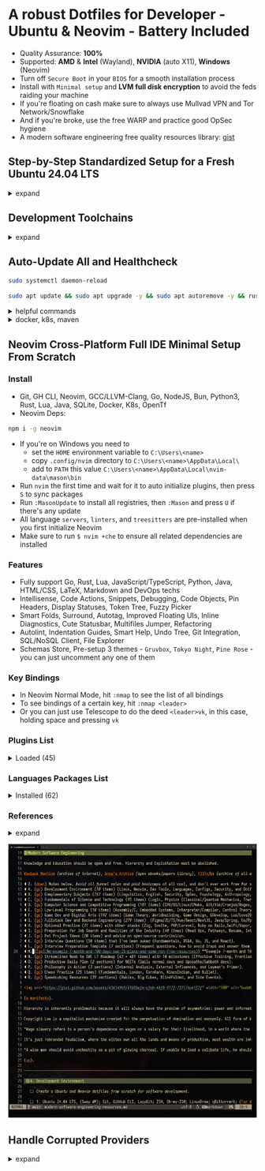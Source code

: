 # A robust Dotfiles for Developer - Ubuntu & Neovim - Battery Included

- Quality Assurance: **100%**
- Supported: **AMD** & **Intel** (Wayland), **NVIDIA** (auto X11), **Windows** (Neovim)
- Turn off `Secure Boot` in your `BIOS` for a smooth installation process
- Install with `Minimal setup` and **LVM full disk encryption** to avoid the feds raiding your machine
- If you're floating on cash make sure to always use Mullvad VPN and Tor Network/Snowflake
- And if you're broke, use the free WARP and practice good OpSec hygiene
- A modern software engineering free quality resources library: [gist](https://gist.github.com/lavantien/dc730dad7d7e8157000ddae845eddfd7)

## Step-by-Step Standardized Setup for a Fresh Ubuntu 24.04 LTS

<details>
  <summary>expand</summary>

### 0. Install `Firefox`, `Flatpak`, `OBS`; disable Wireless Powersaving and Files Open Limit; increase swap size

- Open `Firefox`, sync your profile, and go to <https://github.com/lavantien/dotfiles/blob/main/README.md> to continue the steps
- Go to uBlock settings and enable all filters. Recommended Firefox Extensions:

```text
Cookie Quick Manager
Dark Reader
Privacy Badger
Return YouTube Dislike
Search by Image
Sidebery
Snowflake
SponsorBlock
uBlock Origin
Vimium
```

- Edit Ubuntu repo source file like this and replace `us.` with yours:

```bash
sudo vi /etc/apt/sources.list.d/ubuntu.sources
```

```config
Types: deb deb-src
URIs: http://us.archive.ubuntu.com/ubuntu/
Suites: noble noble-updates noble-backports noble-proposed
Components: main restricted universe multiverse
Signed-By: /usr/share/keyrings/ubuntu-archive-keyring.gpg

Types: deb deb-src
URIs: http://security.ubuntu.com/ubuntu/
Suites: noble-security
Components: main restricted universe multiverse
Signed-By: /usr/share/keyrings/ubuntu-archive-keyring.gpg
```

- Go to `Software & Updates` and enable `main`, `universe`, and `restricted`

```bash
sudo apt update && sudo apt upgrade -y
```

```bash
sudo apt install flatpak -y && sudo apt install gnome-software-plugin-flatpak -y && flatpak remote-add --if-not-exists flathub https://flathub.org/repo/flathub.flatpakrepo
```

```bash
sudo flatpak install com.obsproject.Studio && sudo apt install ffmpeg -y
```

- Then `reboot`, and run `OBS`, setup proper resolution, framerate, encoder, and default whole screen scene

```bash
sudo vi /etc/NetworkManager/conf.d/default-wifi-powersave-on.conf
```

```conf
[connection]
wifi.powersave = 2
```

```bash
sudo systemctl restart NetworkManager
```

```bash
sudo vi /etc/systemd/system.conf
```

```conf
# uncomment first
DefaultLimitNOFILE=4096:2097152
```

```bash
sudo vi /etc/systemd/user.conf
```

```conf
# uncomment first
DefaultLimitNOFILE=4096:2097152
```

```bash
cat /proc/sys/fs/inotify/max_user_watches && sudo sysctl fs.inotify.max_user_watches=2097152
```

```bash
sudo systemctl daemon-reexec
```

`reboot`

```bash
ulimit -n
```

```bash
sudo swapoff -a && sudo dd if=/dev/zero of=/swapfile bs=1G count=16 && sudo chmod 0600 /swapfile && sudo mkswap /swapfile && sudo swapon /swapfile && grep Swap /proc/meminfo
```

- Add this line to the end of your `/etc/fstab`:

```bash
/swapfile swap swap sw 0 0
```

- With encrypted ZFS enable you have to use this insetad: <https://askubuntu.com/a/1198916>
- And with LVM: <https://askubuntu.com/a/1412400>

- Add this line in `/etc/sysfs.conf`:

```bash
mode class/powercap/intel-rapl:0/energy_uj = 0444
```

### 1. Install all necessary `APT` packages

```bash
sudo apt update && sudo apt upgrade -y && sudo apt autoremove -y && sudo apt install ubuntu-desktop ca-certificates apt-transport-https ubuntu-dev-tools glibc-source gcc xclip git curl zsh htop vim libfuse2 cpu-checker cmake cmake-format ninja-build libjsoncpp-dev uuid-dev zlib1g-dev libssl-dev postgresql-all libmariadb-dev libsqlite3-dev libhiredis-dev jq bc xorg-dev libxcursor-dev cloud-init openssh-server ssh-import-id sysfsutils latexmk mupdf python3-pip python-is-python3 -y
```

- When prompted for entering a mirror for `pbuilder` enter this: `http://http.us.debian.org/debian`

### 2. Install `Oh-my-zsh`, then `reboot`

```bash
sh -c "$(curl -fsSL https://raw.githubusercontent.com/ohmyzsh/ohmyzsh/master/tools/install.sh)"
```

### 3. Install `Linuxbrew`

```bash
/bin/bash -c "$(curl -fsSL https://raw.githubusercontent.com/Homebrew/install/HEAD/install.sh)"
```

### 4. Install `zsh-autosuggestions`

```bash
git clone https://github.com/zsh-users/zsh-autosuggestions ${ZSH_CUSTOM:-~/.oh-my-zsh/custom}/plugins/zsh-autosuggestions
```

### 5. Install the proper `.zshrc` by clone this repo to `~/temp`, copy all its content to `~`

```bash
git clone https://github.com/lavantien/dotfiles.git ~/temp && cp -r ~/temp/{*,.*} ~/ && cp -r ~/temp/.config/* ~/.config/ && cp ~/temp/.local/share/applications/* ~/.local/share/applications/ && source ~/.zshrc
```

### 6. Install `rust` and its toolchains

```bash
curl --proto '=https' --tlsv1.2 -sSf https://sh.rustup.rs | sh
```

### 7. Install `gcc`, `gh`, `neovim`, and other necessary `Brew` packages

```bash
brew install gcc gh go lazygit fzf fd ripgrep bat tokei glow neovim hyperfine openjdk ruby lua maven node gopls rust-analyzer jdtls lua-language-server typescript-language-server marksman texlab yaml-language-server bash-language-server opentofu terraform-ls sql-language-server sqlfluff prettier delve vscode-langservers-extracted loc llvm dotenv-linter checkmake luarocks pkg-config mpv macchina cmake-language-server python-lsp-server sql-language-server sql-lint gomodifytags golangci-lint
```

### 8. Setup your `Git` environment

- For `gh`, run `gh auth login` and follow `HTTPS browser` instruction to setup `GitHub CLI`

```bash
git config --global http.postBuffer 524288000
```

### 9. Run `./git-clone-all $org_name` on `~/dev/personal` for cloning all of your repos

```bash
org_name=lavantien && mkdir -p ~/dev/personal && cp ~/git-clone-all.sh ~/dev/personal/ && cd ~/dev/personal && ./git-clone-all.sh $org_name && cd ~
```

- Rerun the script to sync with remote, replace `org_name` with your GitHub username or organization.

### 10. Install `Iosevka Nerd Font` (replace version `v3.2.1` with whatever latest)

```bash
cd ~/Downloads && wget https://github.com/ryanoasis/nerd-fonts/releases/download/v3.2.1/Iosevka.zip && mkdir Iosevka && unzip Iosevka.zip -d Iosevka && cd Iosevka && sudo mkdir -p /usr/share/fonts/truetype/iosevka-nerd-font && sudo cp *.ttf /usr/share/fonts/truetype/iosevka-nerd-font/ && cd .. && rm -r Iosevka Iosevka.zip && cd ~ && sudo fc-cache -f -v
```

### 11. Install `wezterm`

```bash
brew tap wez/wezterm-linuxbrew && brew install wezterm
```

### 12. Install `GRPC`, `GRPC-Web`, and `protoc-gen`

```bash
brew install protobuf grpc && go install google.golang.org/protobuf/cmd/protoc-gen-go@latest && go install google.golang.org/grpc/cmd/protoc-gen-go-grpc@latest && brew install protoc-gen-grpc-web
```

### 13. Install `Qemu KVM`

```bash
egrep -c '(vmx|svm)' /proc/cpuinfo && kvm-ok
```

```bash
sudo apt install qemu-kvm libvirt-daemon-system libvirt-clients bridge-utils -y
```

### 14. Install `VSCode` and extensions

```bash
cd ~/Downloads && wget -qO- https://packages.microsoft.com/keys/microsoft.asc | gpg --dearmor > packages.microsoft.gpg && sudo install -D -o root -g root -m 644 packages.microsoft.gpg /etc/apt/keyrings/packages.microsoft.gpg && sudo sh -c 'echo "deb [arch=amd64,arm64,armhf signed-by=/etc/apt/keyrings/packages.microsoft.gpg] https://packages.microsoft.com/repos/code stable main" > /etc/apt/sources.list.d/vscode.list' && rm -f packages.microsoft.gpg && cd ~ && sudo apt update && sudo apt install code -y
```

Open VSCode, sync, and install extensions.

### 15. Install `GRPCUI`, `DBbGate`, `Anki`, and `Signal`

- Kreya is coming to flatpak soon: <https://github.com/riok/Kreya/issues/64>

```bash
brew install grpcui && flatpak install flathub org.dbgate.DbGate net.ankiweb.Anki org.signal.Signal -y
```

### 16. Install `Docker Compose`, `Podman Desktop` and reboot, then use Wezterm to continue the steps

```bash
sudo install -m 0755 -d /etc/apt/keyrings && curl -fsSL https://download.docker.com/linux/ubuntu/gpg | sudo gpg --dearmor -o /etc/apt/keyrings/docker.gpg && sudo chmod a+r /etc/apt/keyrings/docker.gpg && echo \
  "deb [arch="$(dpkg --print-architecture)" signed-by=/etc/apt/keyrings/docker.gpg] https://download.docker.com/linux/ubuntu \
  "$(. /etc/os-release && echo "$VERSION_CODENAME")" stable" | \
  sudo tee /etc/apt/sources.list.d/docker.list > /dev/null && sudo apt update && sudo apt install docker-ce docker-ce-cli containerd.io docker-buildx-plugin docker-compose-plugin -y
```

```bash
sudo usermod -aG docker $USER && newgrp docker
```

`reboot`

```bash
docker run hello-world && flatpak install flathub io.podman_desktop.PodmanDesktop -y
```

### 17. Install `kubectl`, and `minikube`, change `1.30` to whatever is the latest version

```bash
curl -fsSL https://pkgs.k8s.io/core:/stable:/v1.30/deb/Release.key | sudo gpg --dearmor -o /etc/apt/keyrings/kubernetes-apt-keyring.gpg && sudo chmod 644 /etc/apt/keyrings/kubernetes-apt-keyring.gpg && echo 'deb [signed-by=/etc/apt/keyrings/kubernetes-apt-keyring.gpg] https://pkgs.k8s.io/core:/stable:/v1.30/deb/ /' | sudo tee /etc/apt/sources.list.d/kubernetes.list && sudo chmod 644 /etc/apt/sources.list.d/kubernetes.list && sudo apt update && sudo apt install kubectl -y
```

```bash
cd ~/Downloads && curl -LO https://storage.googleapis.com/minikube/releases/latest/minikube_latest_amd64.deb && sudo dpkg -i minikube_latest_amd64.deb && rm minikube_latest_amd64.deb && cd ~
```

```bash
minikube config set driver docker && minikube start && minikube addons enable metrics-server
```

```bash
❗  These changes will take effect upon a minikube delete and then a minikube start
🌟  The 'metrics-server' addon is enabled
```

```bash
minikube stop
```

### 18. Install `Graphics Drivers` and `Vulkan`, and `Sensors`

- If you have a `NVIDIA GPU`, replace `550` with whatever is the latest driver version as listed [here](https://launchpad.net/~graphics-drivers/+archive/ubuntu/ppa)

```bash
sudo add-apt-repository ppa:graphics-drivers/ppa -y && sudo dpkg --add-architecture i386 && sudo apt update && sudo apt install nvidia-driver-550 libvulkan1 libvulkan1:i386 libgl-dev libgl-dev:i386 -y
```

- Or with built-in NVIDIA driver:

```bash
sudo apt dpkg --add-architecture i386 && sudo apt update && sudo apt install libvulkan1:i386 libgl-dev:i386
```

- and to `underwatt` your GPU: <https://www.pugetsystems.com/labs/hpc/quad-rtx3090-gpu-power-limiting-with-systemd-and-nvidia-smi-1983/>
- and to be able to save `nvidia-settings` config:

```bash
sudo nvidia-xconfig
```

```bash
sudo chmod +x /usr/share/screen-resolution-extra/nvidia-polkit
```

```bash
sudo nvidia-settings
```

- If not, just install `Vulkan`

```bash
sudo dpkg --add-architecture i386 && sudo apt update && sudo apt install libvulkan1 libvulkan1:i386 -y
```

- and the latest `AMD/Intel` drivers

```bash
sudo add-apt-repository ppa:kisak/kisak-mesa -y && sudo dpkg --add-architecture i386 && sudo apt update && sudo apt upgrade && sudo apt install libgl1-mesa-dri:i386 mesa-vulkan-drivers mesa-vulkan-drivers:i386 libgl-dev libgl-dev:i386 -y && sudo apt autoremove -y
```

`reboot`

```bash
sudo apt update && sudo apt install lm-sensors psensor libxcb-cursor0 -y && sudo sensors-detect
```

### 19. (Optional) Install `Wine`, `Lutris`, `MangoHud`, and `GOverlay`

```bash
sudo mkdir -pm755 /etc/apt/keyrings && sudo wget -O /etc/apt/keyrings/winehq-archive.key https://dl.winehq.org/wine-builds/winehq.key && sudo wget -NP /etc/apt/sources.list.d/ https://dl.winehq.org/wine-builds/ubuntu/dists/lunar/winehq-lunar.sources && sudo apt update && sudo apt install --install-recommends winehq-devel -y
```

- replace `0.5.17` with whatever is the latest

```bash
sudo apt install cabextract fluid-soundfont-gm fluid-soundfont-gs libmspack0 mesa-utils mesa-utils-bin p7zip python3-bs4 python3-html5lib python3-lxml python3-setproctitle python3-soupsieve python3-webencodings p7zip-full python3-genshi doc-base -y && cd ~/Downloads && wget https://github.com/lutris/lutris/releases/download/v0.5.13/lutris_0.5.13_all.deb && sudo dpkg -i lutris_0.5.17_all.deb && rm lutris_0.5.17_all.deb && cd ~
```

```bash
lutris
```

- Click the `gear button` next to `Wine` -> tick `Advanced` -> `System options` -> `Command prefix` -> `mangohud` -> `Save` -> exit Lutris
- For `Steam` games, set launch options: `mangohud %command%`
- Install `MangoHud` manually by building from source: [here](https://github.com/flightlessmango/MangoHud?tab=readme-ov-file#installation---build-from-source)

```bash
pip3 install mako && sudo apt install meson glslang-tools glslang-dev libxnvctrl-dev libdbus-1-dev goverlay -y
```

### 20. Install `LibreOffice`, `Gimp`, `Inkscape`, `Krita`, `Blender`, `Audacity`, `Kdenlive`, and `Avidemux`

- Remove old `LibreOffice` or `snap` packages in the system first

```bash
sudo apt install libreoffice && flatpak install flathub org.gimp.GIMP org.inkscape.Inkscape org.kde.krita org.blender.Blender org.audacityteam.Audacity org.avidemux.Avidemux org.kde.kdenlive
```

### 21. (Optional) `Helix`

```bash
brew install helix && hx --health
```

### 22. (Optional) Install `Steam` and `Aseprite` (and optionally `Dota 2`, `Grim Dawn`, `Battlenet`, and `Diablo 2 Resurrected`)

```bash
sudo apt install steam -y
```

- Run `Steam`, login, enable `Shader Pre-Caching` and `SteamPlay`, restart `Steam` and install `Aseprite`
- (Install `Dota 2` to test native `Vulkan`, `Grim Dawn` to test `Proton`, also `gd rainbow filter` is a must-have loot filter for `Grim Dawn`
- Install `Battlenet` by searching for `script` inside `Lutris`, do as instructed, then relaunch `Battlenet`, install `Diablo 2 Ressurrected`
- Run `Diablo 2 Resurrected` to check for stability and if `Fsync/Gsync` is working properly)

```bash
nvidia-smi
```

- Enable `Gsync/Fsync` inside `nvidia-settings`

</details>

## Development Toolchains

<details>
  <summary>expand</summary>

- [**NGINX**](https://nginx.org/en/docs/beginners_guide.html)

```bash
brew install nginx
```

<details>
	<summary>`NGINX` config</summary>

```nginx
worker_processes 1;

error_log /home/savaka/go/src/github.com/lavantien/go-laptop-booking/log/nginx/error.log;

events {
	worker_connections 10;
}

http {
	access_log /home/savaka/go/src/github.com/lavantien/go-laptop-booking/log/nginx/access.log;

	upstream auth_services {
		server 0.0.0.0:50051;
	}

	upstream laptop_services {
		server 0.0.0.0:50052;
	}

	server {
		listen 8080 ssl http2;

		# Mutual TLS between gRPC client and NGINX
		ssl_certificate cert/server-cert.pem;
		ssl_certificate_key cert/server-key.pem;

		ssl_client_certificate cert/ca-cert.pem;
		ssl_verify_client on;

		location /pb.AuthService {
			grpc_pass grpcs://auth_services;

			# Mutual TLS between NGINX and gRPC server
			grpc_ssl_certificate cert/server-cert.pem;
			grpc_ssl_certificate_key cert/server-key.pem;
		}

		location /pb.LaptopService {
			grpc_pass grpcs://laptop_services;

			# Mutual TLS between NGINX and gRPC server
			grpc_ssl_certificate cert/server-cert.pem;
			grpc_ssl_certificate_key cert/server-key.pem;
		}
	}
}

```

</details>

- [**GRPC Gateway**](https://github.com/grpc-ecosystem/grpc-gateway)

```bash
go install \
    github.com/grpc-ecosystem/grpc-gateway/v2/protoc-gen-grpc-gateway@latest \
    github.com/grpc-ecosystem/grpc-gateway/v2/protoc-gen-openapiv2@latest \
    google.golang.org/protobuf/cmd/protoc-gen-go@latest \
    google.golang.org/grpc/cmd/protoc-gen-go-grpc@latest
```

- [**Evan CLI**](https://github.com/ktr0731/evans)

```bash
go install github.com/ktr0731/evans@latest
```

- [**GoTestSum**](https://github.com/gotestyourself/gotestsum)

```bash
go install gotest.tools/gotestsum@latest
```

- [**Golang-Migrate**](https://github.com/golang-migrate/migrate/tree/master/cmd/migrate):

```bash
go install -tags 'postgres' github.com/golang-migrate/migrate/v4/cmd/migrate@latest && go install -tags 'mongodb' github.com/golang-migrate/migrate/v4/cmd/migrate@latest
```

- [**SQLc**](https://docs.sqlc.dev/en/latest/overview/install.html):

```bash
go install github.com/sqlc-dev/sqlc/cmd/sqlc@latest
```

- [**GoMock**](https://github.com/golang/mock):

```bash
go install github.com/golang/mock/mockgen@latest
```

- [**TestContainers**](https://testcontainers.com/):

```bash
go get github.com/jackc/pgx/v5 && go get github.com/testcontainers/testcontainers-go && go get github.com/testcontainers/testcontainers-go/modules/postgres && go get github.com/stretchr/testify
```

- [**Viper**](https://github.com/spf13/viper):

```bash
go get -u https://github.com/spf13/viper@latest
```

- [**Gin**](https://github.com/gin-gonic/gin#installation):

```bash
go get -u github.com/gin-gonic/gin && go install github.com/gin-gonic/gin@latest
```

- [**Paseto**](https://github.com/o1egl/paseto):

```bash
go get -u github.com/o1egl/paseto
```

- [**JWT**](https://github.com/golang-jwt/jwt):

```bash
go get -u https://github.com/golang-jwt/jwt
```

- [**Swagger Editor**](https://editor.swagger.io/)

- [**Coverage Badge**](https://eremeev.ca/posts/golang-test-coverage-github-action/)

</details>

## Auto-Update All and Healthcheck

```bash
sudo systemctl daemon-reload
```

```bash
sudo apt update && sudo apt upgrade -y && sudo apt autoremove -y && rustup update && brew upgrade && flatpak update
```

<details>
  <summary>helpful commands</summary>

```bash
docker rm $(docker ps -a -q --filter "ancestor=${IMG_ID}")
```

```bash
ffmpeg -i input.mkv -filter:v "setpts=PTS/8,fps=32" -an output.mkv
```

```bash
gh repo list ${REPO_NAME} --limit 1000 | while read -r repo _; do
  gh repo clone "$repo" "$repo" -- -q 2>/dev/null || (
    cd "$repo" || exit
    git checkout -q main 2>/dev/null || true
    git checkout -q master 2>/dev/null || true
    git pull -q
  )
done
```

```vim
:'<,'>norm! @a
```

</details>

<details>
  <summary>docker, k8s, maven</summary>

### Docker

```bash
docker version && docker run hello-world
```

```bash
Hello from Docker!
This message shows that your installation appears to be working correctly.
```

### KubeCTL and MiniKube

```bash
minikube start && minikube addons enable metrics-server && kubectl get po -A && minikube dashboard
```

```bash
NAMESPACE     NAME                               READY   STATUS    RESTARTS        AGE
kube-system   coredns-787d4945fb-s2w75           1/1     Running   0               2m52s
kube-system   etcd-minikube                      1/1     Running   0               3m6s
kube-system   kube-apiserver-minikube            1/1     Running   0               3m6s
kube-system   kube-controller-manager-minikube   1/1     Running   0               3m7s
kube-system   kube-proxy-fl25q                   1/1     Running   0               2m52s
kube-system   kube-scheduler-minikube            1/1     Running   0               3m6s
kube-system   storage-provisioner                1/1     Running   1 (2m22s ago)   3m5s
```

```bash
minikube stop
```

### Test Docker Maven Workflow

```bash
cd ~/dev/personal/lavantien/springboot-restapi && dcu -d
```

```bash
dp && de postgres bash
```

```bash
psql -U postgres
```

```bash
create database player;
```

`<C-d> <C-d>`

```bash
mvn install
```

```bash
mvn test
```

```bash
[INFO] Tests run: 1, Failures: 0, Errors: 0, Skipped: 0, Time elapsed: 3.162 s - in com.lavantien.restapi.RestapiApplicationTests
[INFO]
[INFO] Results:
[INFO]
[INFO] Tests run: 2, Failures: 0, Errors: 0, Skipped: 0
[INFO]
[INFO] ------------------------------------------------------------------------
[INFO] BUILD SUCCESS
[INFO] ------------------------------------------------------------------------
[INFO] Total time:  6.718 s
[INFO] Finished at: 2023-06-05T10:12:21+07:00
[INFO] ------------------------------------------------------------------------
```

```bash
mvn spring-boot:run
```

- Open browser at `http://localhost:8081/api/players`

`<C-c>`

```bash
dcd && cd ~
```

### Helix LSP

```bash
hx --health
```

</details>

## Neovim Cross-Platform Full IDE Minimal Setup From Scratch

### Install

- Git, GH CLI, Neovim, GCC/LLVM-Clang, Go, NodeJS, Bun, Python3, Rust, Lua, Java, SQLite, Docker, K8s, OpenTf
- Neovim Deps:

```bash
npm i -g neovim
```

- If you're on Windows you need to
  - set the `HOME` environment variable to `C:\Users\<name>`
  - copy `.config/nvim` directory to `C:\Users\<name>\AppData\Local\`
  - add to `PATH` this value `C:\Users\<name>\AppData\Local\nvim-data\mason\bin`
- Run `nvim` the first time and wait for it to auto initialize plugins, then press `S` to sync packages
- Run `:MasonUpdate` to install all registries, then `:Mason` and press `U` if there's any update
- All language `servers`, `linters`, and `treesitters` are pre-installed when you first initialize Neovim
- Make sure to run `$ nvim +che` to ensure all related dependencies are installed

### Features

- Fully support Go, Rust, Lua, JavaScript/TypeScript, Python, Java, HTML/CSS, LaTeX, Markdown and DevOps techs
- Intellisense, Code Actions, Snippets, Debugging, Code Objects, Pin Headers, Display Statuses, Token Tree, Fuzzy Picker
- Smart Folds, Surround, Autotag, Improved Floating UIs, Inline Diagnostics, Cute Statusbar, Multifiles Jumper, Refactoring
- Autolint, Indentation Guides, Smart Help, Undo Tree, Git Integration, SQL/NoSQL Client, File Explorer
- Schemas Store, Pre-setup 3 themes - `Gruvbox`, `Tokyo Night`, `Pine Rose` - you can just uncomment any one of them

### Key Bindings

- In Neovim Normal Mode, hit `:nmap` to see the list of all bindings
- To see bindings of a certain key, hit `:nmap <leader>`
- Or you can just use Telescope to do the deed `<leader>vk`, in this case, holding space and pressing `vk`

### Plugins List

<details>
	<summary>Loaded (45)</summary>

- cmp-nvim-lsp 0.03ms  lsp-zero.nvim
- dressing.nvim 1.11ms  start
- fidget.nvim 1.47ms  lsp-zero.nvim
- gitsigns.nvim 0.1ms  start
- gruvbox.nvim 3.6ms  start
- harpoon 7.54ms  start
- indent-blankline.nvim 1.33ms  start
- lazy.nvim 7.49ms  init.lua
- lsp-zero.nvim 73.62ms  start
- lspkind.nvim 0.08ms  lsp-zero.nvim
- lualine.nvim 3.14ms  start
- LuaSnip 2.5ms  lsp-zero.nvim
- mason-lspconfig.nvim 0.07ms  lsp-zero.nvim
- mason-null-ls.nvim 0.17ms  lsp-zero.nvim
- mason-nvim-dap.nvim 0.15ms  lsp-zero.nvim
- mason-tool-installer.nvim 2.61ms  lsp-zero.nvim
- mason.nvim 0.9ms  lsp-zero.nvim
- mini.nvim 2.69ms  start
- neodev.nvim 1.52ms  lsp-zero.nvim
- none-ls.nvim 0.15ms  lsp-zero.nvim
- nvim-cmp 1.04ms  lsp-zero.nvim
- nvim-dap 0.32ms  lsp-zero.nvim
- nvim-dap-go 0.16ms  lsp-zero.nvim
- nvim-dap-ui 0.17ms  lsp-zero.nvim
- nvim-dap-virtual-text 0.08ms  lsp-zero.nvim
- nvim-lspconfig 0.31ms  lsp-zero.nvim
- nvim-nio 0.21ms  lsp-zero.nvim
- nvim-treesitter 7.73ms  refactoring.nvim
- nvim-treesitter-context 0.71ms  start
- nvim-ts-autotag 2.32ms  nvim-treesitter
- nvim-ufo 19.47ms  start
- nvim-web-devicons 0.17ms  oil.nvim
- oil.nvim 2.34ms  start
- playground 0.56ms  start
- plenary.nvim 0.21ms  harpoon
- promise-async 0.24ms  nvim-ufo
- refactoring.nvim 10.17ms  start
- render-markdown 6.72ms  start
- SchemaStore.nvim 0.05ms  lsp-zero.nvim
- telescope.nvim 0.32ms  harpoon
- trouble.nvim 2.48ms  start
- undotree 0.28ms  start
- vim-dadbod 0.2ms  start
- vim-dadbod-completion 0.12ms  start
- vim-dadbod-ui 0.23ms  start
- vimtex 0.45ms  start
- which-key.nvim 6.27ms  VimEnter

</details>

### Languages Packages List

<details>
	<summary>Installed (62)</summary>

1. ansible-language-server ansiblels
2. bash-language-server bashls
3. blue
4. buf
5. buf-language-server bufls
6. cbfmt
7. chrome-debug-adapter
8. clang-format
9. clangd
10. codelldb
11. css-lsp cssls
12. debugpy
13. delve
14. docker-compose-language-service docker_compose_language_service
15. dockerfile-language-server dockerls
16. emmet-language-server emmet_language_server
17. eslint-lsp eslint
18. firefox-debug-adapter
19. flake8
20. go-debug-adapter
21. goimports-reviser
22. golangci-lint-langserver golangci_lint_ls
23. gomodifytags
24. google-java-format
25. gopls
26. gotests
27. graphql-language-service-cli graphql
28. helm-ls helm_ls
29. html-lsp html
30. htmx-lsp htmx
31. impl
32. java-debug-adapter
33. java-test
34. jdtls
35. js-debug-adapter
36. json-lsp jsonls
37. ltex-ls ltex
38. lua-language-server lua_ls
39. markdown-toc
40. marksman
41. neocmakelsp neocmake
42. powershell-editor-services powershell_es
43. prettier
44. pyright
45. rust-analyzer rust_analyzer
46. snyk-ls snyk_ls
47. sql-formatter
48. sqlfluff
49. sqlls
50. staticcheck
51. stylua
52. tailwindcss-language-server tailwindcss
53. taplo
54. terraform-ls terraformls
55. tflint
56. tfsec
57. typescript-language-server tsserver
58. typos-lsp typos_lsp
59. vue-language-server volar
60. yaml-language-server yamlls
61. yamlfmt
62. yamllint

</details>

### References

<details>
  <summary>expand</summary>

- 0 to LSP: <https://youtu.be/w7i4amO_zaE>
- Zero to IDE: <https://youtu.be/N93cTbtLCIM>
- Effective Neovim: Instant IDE: <https://youtu.be/stqUbv-5u2s>
- The Only Video You Need to Get Started with Neovim: <https://youtu.be/m8C0Cq9Uv9o>
- Kickstart.nvim: <https://github.com/nvim-lua/kickstart.nvim>
- ThePrimeagen/init.lua: <https://github.com/ThePrimeagen/init.lua>
- TJDevries/config.nvim: <https://github.com/tjdevries/config.nvim>
- Debugging in Neovim: <https://youtu.be/0moS8UHupGc>
- Simple neovim debugging setup: <https://youtu.be/lyNfnI-B640>
- My neovim autocomplete setup: explained: <https://youtu.be/22mrSjknDHI>
- Oil.nvim - My Favorite Addition to my Neovim Config: <https://youtu.be/218PFRsvu2o>
- Vim Dadbod - My Favorite SQL Plugin: <https://youtu.be/ALGBuFLzDSA>

</details>

![neovim-demo](/assets/neovim-demo.png)

## Handle Corrupted Providers

<details>
  <summary>expand</summary>

### Fix borked MKV file (remux to rebuild the metadata)

```bash
ffmpeg -i "<interrrupted mkv>" -c copy "fixed.mkv"
```

### Google Cloud CLI (broken installation & missing python2 dep)

```bash
echo "deb [signed-by=/etc/apt/keyrings/cloud.google.gpg] https://packages.cloud.google.com/apt cloud-sdk main" | sudo tee -a /etc/apt/sources.list.d/google-cloud-sdk.list
curl https://packages.cloud.google.com/apt/doc/apt-key.gpg | gpg --dearmor | sudo tee /etc/apt/keyrings/cloud.google.gpg > /dev/null
sudo apt update && sudo apt install kubectl google-cloud-cli
gcloud init

wget https://www.python.org/ftp/python/2.7.18/Python-2.7.18.tgz
tar xzf Python-2.7.18.tgz
cd Python-2.7.18
./configure --enable-optimizations
sudo make altinstall
python2.7 -V
sudo ln -sfn '/usr/local/bin/python2.7' '/usr/bin/python2'
python2 -V
sudo rm /usr/local/lib/pkgconfig/python-2.7.pc /usr/local/lib/libpython2.7.a
sudo rm -rf /usr/local/include/python2.7

sudo apt install google-cloud-cli-app-engine-go google-cloud-cli-app-engine-grpc google-cloud-cli-cloud-build-local google-cloud-cli-firestore-emulator google-cloud-cli-minikube google-cloud-cli-tests
# still failed due to python2.7
```

</details>
